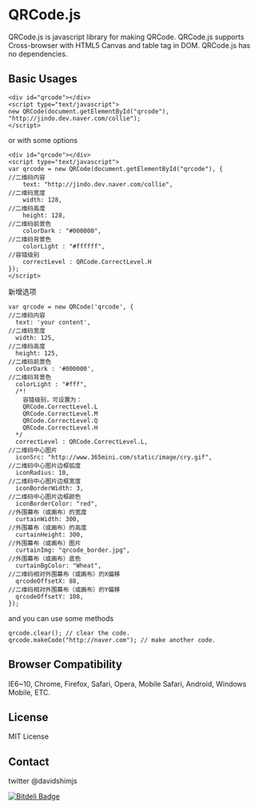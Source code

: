 # QRCode.js
QRCode.js is javascript library for making QRCode. QRCode.js supports Cross-browser with HTML5 Canvas and table tag in DOM.
QRCode.js has no dependencies.

## Basic Usages
```
<div id="qrcode"></div>
<script type="text/javascript">
new QRCode(document.getElementById("qrcode"), "http://jindo.dev.naver.com/collie");
</script>
```

or with some options

```
<div id="qrcode"></div>
<script type="text/javascript">
var qrcode = new QRCode(document.getElementById("qrcode"), {
//二维码内容	
	text: "http://jindo.dev.naver.com/collie",
//二维码宽度
	width: 128,
//二维码高度
	height: 128,
//二维码前景色
	colorDark : "#000000",
//二维码背景色
	colorLight : "#ffffff",
//容错级别
	correctLevel : QRCode.CorrectLevel.H
});
</script>
```

新增选项
```
var qrcode = new QRCode('qrcode', {
//二维码内容
  text: 'your content',
//二维码宽度
  width: 125,
//二维码高度
  height: 125,
//二维码前景色
  colorDark : '#000000',
//二维码背景色
  colorLight : "#fff",
  /*!
	容错级别，可设置为：
	QRCode.CorrectLevel.L
	QRCode.CorrectLevel.M
	QRCode.CorrectLevel.Q
	QRCode.CorrectLevel.H
  */
  correctLevel : QRCode.CorrectLevel.L,
//二维码中心图片
  iconSrc: "http://www.365mini.com/static/image/cry.gif",
//二维码中心图片边框弧度
  iconRadius: 10,
//二维码中心图片边框宽度
  iconBorderWidth: 3,
//二维码中心图片边框颜色
  iconBorderColor: "red",
//外围幕布（或画布）的宽度
  curtainWidth: 300,
//外围幕布（或画布）的高度
  curtainHeight: 300,
//外围幕布（或画布）图片
  curtainImg: "qrcode_border.jpg",
//外围幕布（或画布）底色
  curtainBgColor: "Wheat",
//二维码相对外围幕布（或画布）的X偏移
  qrcodeOffsetX: 88,
//二维码相对外围幕布（或画布）的Y偏移
  qrcodeOffsetY: 108,
});
```

and you can use some methods

```
qrcode.clear(); // clear the code.
qrcode.makeCode("http://naver.com"); // make another code.
```

## Browser Compatibility
IE6~10, Chrome, Firefox, Safari, Opera, Mobile Safari, Android, Windows Mobile, ETC.

## License
MIT License

## Contact
twitter @davidshimjs

[![Bitdeli Badge](https://d2weczhvl823v0.cloudfront.net/davidshimjs/qrcodejs/trend.png)](https://bitdeli.com/free "Bitdeli Badge")

